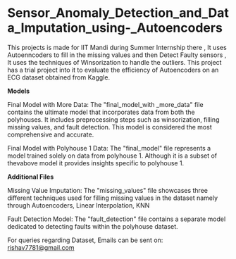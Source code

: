 # Sensor_Anomaly_Detection_and_Data_Imputation_using-_Autoencoders
This projects is made for IIT Mandi during Summer Internship there , It uses Autoenncoders to fill in the missing values and then Detect Faulty sensors , It uses the techniques of Winsorization to handle the outliers.
This project has a trial project into it to evaluate the efficiency of Autoencoders on an ECG dataset obtained from Kaggle.

**Models**

Final Model with More Data: The "final_model_with _more_data" file contains the ultimate model that incorporates data from both the polyhouses. It includes preprocessing steps such as winsorization, filling missing values, and fault detection. This model is considered the most comprehensive and accurate.

Final Model with Polyhouse 1 Data: The "final_model" file represents a model trained solely on data from polyhouse 1. Although it is a subset of thevabove model it provides insights specific to polyhouse 1.

**Additional Files**

Missing Value Imputation: The "missing_values" file showcases three different techniques used for filling missing values in the dataset namely through Autoencoders, Linear Interpolation, KNN

Fault Detection Model: The "fault_detection" file contains a separate model dedicated to detecting faults within the polyhouse dataset.

For queries regarding Dataset, Emails can be sent on: rishav7781@gmail.com
